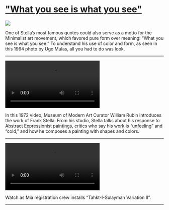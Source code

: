 # ["What you see is what you see"](http://artstories.artsmia.org/#/stories/1089)

![](http://cdn.dx.artsmia.org/thumbs/tn_null.jpg)

One of Stella’s most famous quotes could also serve as a motto for the Minimalist art movement, which favored pure form over meaning: “What you see is what you see.” To understand his use of color and form, as seen in this 1964 photo by Ugo Mulas, all you had to do was look.

---

<video src='http://cdn.dx.artsmia.org/videos/artstories/Frank_Stella_-_1972.mp4'></video>

In this 1972 video, Museum of Modern Art Curator William Rubin introduces the work of Frank Stella. From his studio, Stella talks about his response to Abstract Expressionist paintings, critics who say his work is “unfeeling” and “cold,” and how he composes a painting with shapes and colors.

---

<video src='http://cdn.dx.artsmia.org/videos/artstories/Museum_in_Motion-_Hanging_Tahkt-I-Sulayman_Variation_II.mp4'></video>

Watch as Mia registration crew installs “Tahkt-I-Sulayman Variation II”.

---
